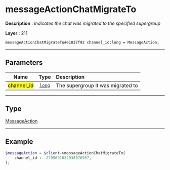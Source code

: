 # messageActionChatMigrateTo

**Description** : *Indicates the chat was migrated to the specified supergroup*

**Layer** : 211

```tl
messageActionChatMigrateTo#e1037f92 channel_id:long = MessageAction;
```

---

## Parameters

| Name | Type | Description |
| :---: | :---: | :--- |
| <mark>channel_id</mark> | [`long`](type/long) | The supergroup it was migrated to |

---

## Type

[MessageAction](type/MessageAction)

---

## Example

```php
$messageAction = $client->messageActionChatMigrateTo(
	channel_id : -2795691632938076957,
);
```